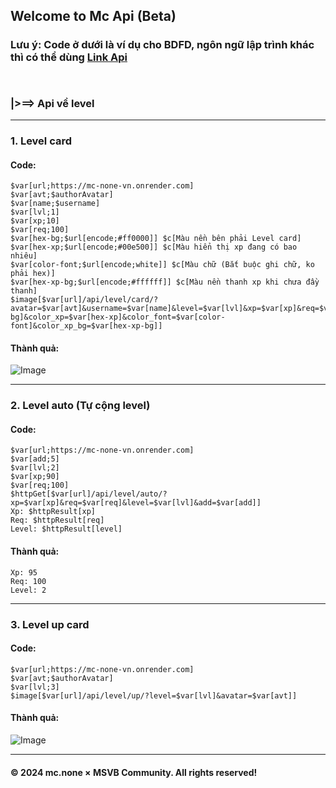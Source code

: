 ## Welcome to Mc Api (Beta)
### Lưu ý: Code ở dưới là ví dụ cho BDFD, ngôn ngữ lập trình khác thì có thể dùng [Link Api](https://mc-none-vn.onrender.com)
`
`
### |>==> Api về level
** **
### 1. Level card
#### Code:
```
$var[url;https://mc-none-vn.onrender.com]
$var[avt;$authorAvatar]
$var[name;$username]
$var[lvl;1]
$var[xp;10]
$var[req;100]
$var[hex-bg;$url[encode;#ff0000]] $c[Màu nền bên phải Level card]
$var[hex-xp;$url[encode;#00e500]] $c[Màu hiển thị xp đang có bao nhiêu]
$var[color-font;$url[encode;white]] $c[Màu chữ (Bắt buộc ghi chữ, ko phải hex)]
$var[hex-xp-bg;$url[encode;#ffffff]] $c[Màu nền thanh xp khi chưa đầy thanh]
$image[$var[url]/api/level/card/?avatar=$var[avt]&username=$var[name]&level=$var[lvl]&xp=$var[xp]&req=$var[req]&color_bg=$var[hex-bg]&color_xp=$var[hex-xp]&color_font=$var[color-font]&color_xp_bg=$var[hex-xp-bg]]
```
#### Thành quả:
![Image](https://github.com/LorenorMc/Mc-Api/blob/e9474bd090821d0119fd324c030497d7b3edcf5d/Textures/Level%20Card.png)
** **
### 2. Level auto (Tự cộng level)
#### Code:
```
$var[url;https://mc-none-vn.onrender.com]
$var[add;5]
$var[lvl;2]
$var[xp;90]
$var[req;100]
$httpGet[$var[url]/api/level/auto/?xp=$var[xp]&req=$var[req]&level=$var[lvl]&add=$var[add]]
Xp: $httpResult[xp]
Req: $httpResult[req]
Level: $httpResult[level]
```
#### Thành quả:
```
Xp: 95
Req: 100
Level: 2
```
** **
### 3. Level up card
#### Code:
```
$var[url;https://mc-none-vn.onrender.com]
$var[avt;$authorAvatar]
$var[lvl;3]
$image[$var[url]/api/level/up/?level=$var[lvl]&avatar=$var[avt]]
```
#### Thành quả:
![Image](https://github.com/LorenorMc/Mc-Api/blob/96e03a9a47ad796d797547e8cc6bbbd881309d29/Textures/Level%20Up.png)
** **
#### © 2024 mc.none × MSVB Community. All rights reserved!
